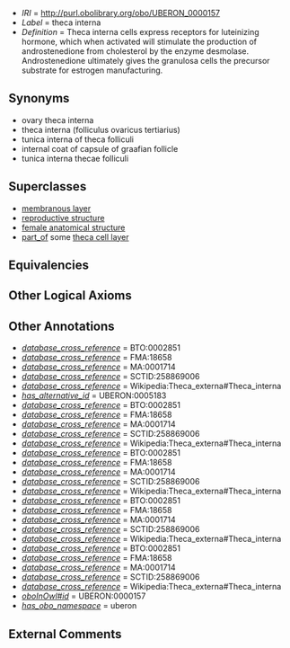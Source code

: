  * *IRI* = http://purl.obolibrary.org/obo/UBERON_0000157
 * *Label* = theca interna
 * *Definition* = Theca interna cells express receptors for luteinizing hormone, which when activated will stimulate the production of androstenedione from cholesterol by the enzyme desmolase. Androstenedione ultimately gives the granulosa cells the precursor substrate for estrogen manufacturing.

## Synonyms

 * ovary theca interna
 * theca interna (folliculus ovaricus tertiarius)
 * tunica interna of theca folliculi
 * internal coat of capsule of graafian follicle
 * tunica interna thecae folliculi

## Superclasses

 * [membranous layer](../../UBERON/58/UBERON_0000158.md)
 * [reproductive structure](../../UBERON/56/UBERON_0005156.md)
 * [female anatomical structure](../../UBERON/04/UBERON_0014404.md)
 * [part_of](../../BFO/50/BFO_0000050.md) some [theca cell layer](../../UBERON/55/UBERON_0000155.md)

## Equivalencies


## Other Logical Axioms


## Other Annotations

 * *[database_cross_reference](../../ef/oboInOwl#hasDbXref.md)* = BTO:0002851
 * *[database_cross_reference](../../ef/oboInOwl#hasDbXref.md)* = FMA:18658
 * *[database_cross_reference](../../ef/oboInOwl#hasDbXref.md)* = MA:0001714
 * *[database_cross_reference](../../ef/oboInOwl#hasDbXref.md)* = SCTID:258869006
 * *[database_cross_reference](../../ef/oboInOwl#hasDbXref.md)* = Wikipedia:Theca_externa#Theca_interna
 * *[has_alternative_id](../../Id/oboInOwl#hasAlternativeId.md)* = UBERON:0005183
 * *[database_cross_reference](../../ef/oboInOwl#hasDbXref.md)* = BTO:0002851
 * *[database_cross_reference](../../ef/oboInOwl#hasDbXref.md)* = FMA:18658
 * *[database_cross_reference](../../ef/oboInOwl#hasDbXref.md)* = MA:0001714
 * *[database_cross_reference](../../ef/oboInOwl#hasDbXref.md)* = SCTID:258869006
 * *[database_cross_reference](../../ef/oboInOwl#hasDbXref.md)* = Wikipedia:Theca_externa#Theca_interna
 * *[database_cross_reference](../../ef/oboInOwl#hasDbXref.md)* = BTO:0002851
 * *[database_cross_reference](../../ef/oboInOwl#hasDbXref.md)* = FMA:18658
 * *[database_cross_reference](../../ef/oboInOwl#hasDbXref.md)* = MA:0001714
 * *[database_cross_reference](../../ef/oboInOwl#hasDbXref.md)* = SCTID:258869006
 * *[database_cross_reference](../../ef/oboInOwl#hasDbXref.md)* = Wikipedia:Theca_externa#Theca_interna
 * *[database_cross_reference](../../ef/oboInOwl#hasDbXref.md)* = BTO:0002851
 * *[database_cross_reference](../../ef/oboInOwl#hasDbXref.md)* = FMA:18658
 * *[database_cross_reference](../../ef/oboInOwl#hasDbXref.md)* = MA:0001714
 * *[database_cross_reference](../../ef/oboInOwl#hasDbXref.md)* = SCTID:258869006
 * *[database_cross_reference](../../ef/oboInOwl#hasDbXref.md)* = Wikipedia:Theca_externa#Theca_interna
 * *[database_cross_reference](../../ef/oboInOwl#hasDbXref.md)* = BTO:0002851
 * *[database_cross_reference](../../ef/oboInOwl#hasDbXref.md)* = FMA:18658
 * *[database_cross_reference](../../ef/oboInOwl#hasDbXref.md)* = MA:0001714
 * *[database_cross_reference](../../ef/oboInOwl#hasDbXref.md)* = SCTID:258869006
 * *[database_cross_reference](../../ef/oboInOwl#hasDbXref.md)* = Wikipedia:Theca_externa#Theca_interna
 * *[oboInOwl#id](../../id/oboInOwl#id.md)* = UBERON:0000157
 * *[has_obo_namespace](../../ce/oboInOwl#hasOBONamespace.md)* = uberon

## External Comments

